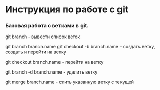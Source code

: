 # Инструкция по работе с git

### Базовая работа с ветками в git.

git branch - вывести список веток

git branch branch.name git checkout -b branch.name - создать ветку, создать и перейти на ветку

git checkout branch.name - перейти на ветку

git branch -d branch.name - удалить ветку

git merge branch.name - слить указанную ветку с текущей